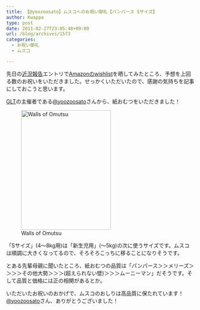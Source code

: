 ```yaml
---
title: 【@yoozoosato】ムスコへのお祝い御礼【パンパース Sサイズ】
author: Kwappa
type: post
date: 2011-02-27T23:05:48+09:00
url: /blog/archives/1573
categories:
  - お祝い御礼
  - ムスコ

---
```

先日の<a href="http://www.kwappa.net/blog/archives/1533" target="_blank" rel="noopener noreferrer">近況報告</a>エントリで<a href="http://www.amazon.co.jp/registry/wishlist/63QLRH25XFYM/ref=cm_wl_rlist_go" target="_blank" rel="noopener noreferrer">Amazonのwishlist</a>を晒してみたところ、予想を上回る数のお祝いをいただきました。せっかくいただいたので、感謝の気持ちを記事にしておこうと思います。

<a href="http://genesislightningtalks.com" target="_blank" rel="noopener noreferrer">GLT</a>の主催者である<a href="http://twitter.com/yoozoosato" target="_blank" rel="noopener noreferrer">@yoozoosato</a>さんから、紙おむつをいただきました！

<figure id="attachment_1574" aria-describedby="caption-attachment-1574" style="width: 240px" class="wp-caption aligncenter"><img src="/blog/images/2011/02/20110209_00.jpg" alt="Walls of Omutsu" title="Walls of Omutsu" width="240" height="320" class="size-medium wp-image-1574" /><figcaption id="caption-attachment-1574" class="wp-caption-text">Walls of Omutsu</figcaption></figure>

「Sサイズ」(4〜8kg用)は「新生児用」(〜5kg)の次に使うサイズです。ムスコは順調に大きくなってるので、そろそろこっちに移ることになりそうです。

とある先輩母親に聞いたところ、紙おむつの品質は「パンパース＞＞メリーズ＞＞＞＞その他大勢＞＞＞(超えられない壁)＞＞＞ムーニーマン」だそうです。そして品質と価格には正の相関があるとか。

いただいたお祝いのおかげで、ムスコのおしりは高品質に保たれています！<a href="http://twitter.com/yoozoosato" target="_blank" rel="noopener noreferrer">@yoozoosato</a>さん、ありがとうございました！
